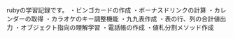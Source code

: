 rubyの学習記録です。
 ・ビンゴカードの作成
 ・ボーナスドリンクの計算
 ・カレンダーの取得
 ・カラオケのキー調整機能
 ・九九表作成
 ・表の行、列の合計値出力
 ・オブジェクト指向の理解学習
 ・電話帳の作成
 ・値札分割メソッド作成
